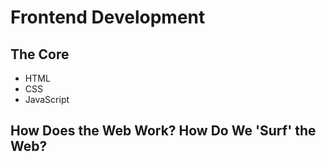 # Frontend Development

## The Core

- HTML
- CSS
- JavaScript

## How Does the Web Work? How Do We 'Surf' the Web?
